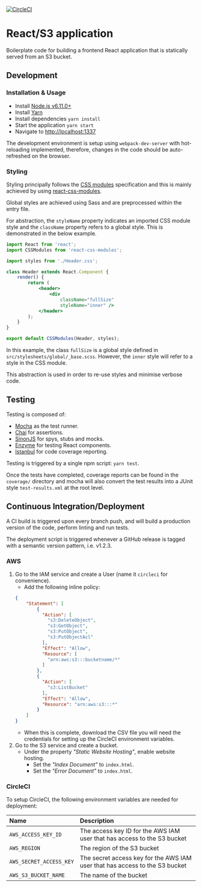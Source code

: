 [![CircleCI](https://circleci.com/gh/youviewtv/youview-chromecast-receiver-app/tree/master.svg?style=shield&circle-token=0c767410fcf60f67444e2570839170de9a0fa7a5)](https://circleci.com/gh/youviewtv/youview-chromecast-receiver-app/tree/master)

# React/S3 application

Boilerplate code for building a frontend React application that is statically served from an S3 bucket.

## Development

### Installation & Usage

* Install [Node.js v6.11.0+](https://nodejs.org/en/)
* Install [Yarn](https://yarnpkg.com/lang/en/docs/install)
* Install dependencies `yarn install`
* Start the application `yarn start`
* Navigate to [http://localhost:1337](http://localhost:1337)

The development environment is setup using `webpack-dev-server` with hot-reloading implemented, therefore, changes in the code should be auto-refreshed on the browser.

### Styling

Styling principally follows the [CSS modules](https://github.com/css-modules/css-modules) specification and this is mainly achieved by using [react-css-modules](https://github.com/gajus/react-css-modules).
  
Global styles are achieved using Sass and are preprocessed within the entry file.
 
For abstraction, the `styleName` property indicates an imported CSS module style and the `className` property refers to a global style. This is demonstrated in the below example.

```jsx harmony
import React from 'react';
import CSSModules from 'react-css-modules';

import styles from './Header.css';

class Header extends React.Component {
    render() {
        return (
            <header>
                <div
                    className="fullSize"
                    styleName="inner" />
            </header>
        );
    }
}

export default CSSModules(Header, styles);
```

In this example, the class `fullSize` is a global style defined in `src/stylesheets/global/_base.scss`. However, the `inner` style will refer to a style in the CSS module.

This abstraction is used in order to re-use styles and minimise verbose code.

## Testing

Testing is composed of:
* [Mocha](https://mochajs.org/) as the test runner.
* [Chai](http://chaijs.com/) for assertions.
* [SinonJS](http://sinonjs.org/) for spys, stubs and mocks.
* [Enzyme](https://github.com/airbnb/enzyme) for testing React components.
* [Istanbul](https://github.com/gotwarlost/istanbul) for code coverage reporting.

Testing is triggered by a single npm script: `yarn test`.

Once the tests have completed, coverage reports can be found in the `coverage/` directory and mocha will also convert the test results into a JUnit style `test-results.xml` at the root level.

## Continuous Integration/Deployment

A CI build is triggered upon every branch push, and will build a production version of the code, perform linting and run tests.

The deployment script is triggered whenever a GitHub release is tagged with a semantic version pattern, i.e. v1.2.3.

### AWS

1. Go to the IAM service and create a User (name it `circleci` for convenience).
    * Add the following inline policy:
    ```json
    {
        "Statement": [
            {
              "Action": [
                "s3:DeleteObject",
                "s3:GetObject",
                "s3:PutObject",
                "s3:PutObjectAcl"
              ],
              "Effect": "Allow",
              "Resource": [
                "arn:aws:s3:::bucketname/*"
              ]
            },
            {
              "Action": [
                "s3:ListBucket"
              ],
              "Effect": "Allow",
              "Resource": "arn:aws:s3:::*"
            }
        ]
    }
    ```
    * When this is complete, download the CSV file you will need the credentials for setting up the CircleCI environment variables.
2. Go to the S3 service and create a bucket.
    * Under the property _"Static Website Hosting"_, enable website hosting.
        * Set the _"Index Document"_ to `index.html`.
        * Set the _"Error Document"_ to `index.html`.

### CircleCI

To setup CircleCI, the following environment variables are needed for deployment:

| Name | Description |
| :--- | :--- |
| `AWS_ACCESS_KEY_ID` | The access key ID for the AWS IAM user that has access to the S3 bucket |
| `AWS_REGION` | The region of the S3 bucket |
| `AWS_SECRET_ACCESS_KEY` | The secret access key for the AWS IAM user that has access to the S3 bucket |
| `AWS_S3_BUCKET_NAME` | The name of the bucket |
